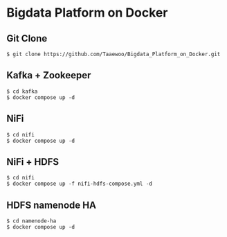 # Bigdata Platform on Docker

## Git Clone
~~~
$ git clone https://github.com/Taaewoo/Bigdata_Platform_on_Docker.git
~~~

## Kafka + Zookeeper
~~~
$ cd kafka
$ docker compose up -d
~~~

## NiFi
~~~
$ cd nifi
$ docker compose up -d
~~~

## NiFi + HDFS
~~~
$ cd nifi
$ docker compose up -f nifi-hdfs-compose.yml -d
~~~

## HDFS namenode HA
~~~
$ cd namenode-ha
$ docker compose up -d
~~~
